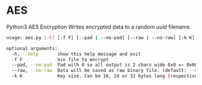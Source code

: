 # AES
Python3 AES Encryption
Writes encrypted data to a random uuid filename.

```bash
usage: aes.py [-h] [-f F] [--pad | --no-pad] [--raw | --no-raw] [-k K]

optional arguments:
  -h, --help       show this help message and exit
  -f F             bin file to encrypt
  --pad, --no-pad  Pad with 0 so all output is 2 chars wide 0x0 => 0x00 (default: --no-pad)
  --raw, --no-raw  Data will be saved as raw binary file. (default: --no-raw)
  -k K             Key size. Can be 16, 24 or 32 bytes long (respectively for AES-128, AES-192 or AES-256).
```
